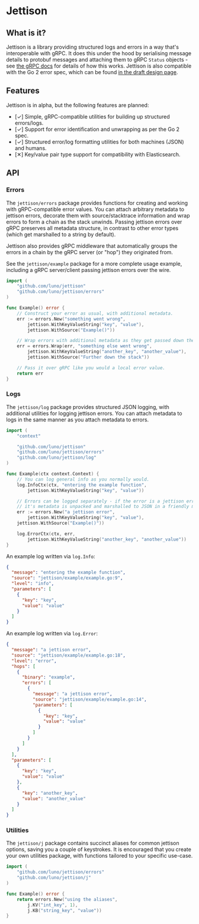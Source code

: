# Jettison

## What is it?
Jettison is a library providing structured logs and errors in a way that's
interoperable with gRPC. It does this under the hood by serialising message
details to protobuf messages and attaching them to gRPC `Status` objects - 
see [the gRPC docs](https://godoc.org/google.golang.org/grpc/status) for 
details of how this works. Jettison is also compatible with the Go 2 error
spec, which can be found [in the draft design page](https://go.googlesource.com/proposal/+/master/design/go2draft.md).

## Features
Jettison is in alpha, but the following features are planned:

* [✓] Simple, gRPC-compatible utilities for building up structured errors/logs.
* [✓] Support for error identification and unwrapping as per the Go 2 spec.
* [✓] Structured error/log formatting utilities for both machines (JSON) and 
  humans.
* [✕] Key/value pair type support for compatibility with Elasticsearch.

## API
### Errors
The `jettison/errors` package provides functions for creating and working with
gRPC-compatible error values. You can attach arbitrary metadata to jettison
errors, decorate them with source/stacktrace information and wrap errors to
form a chain as the stack unwinds. Passing jettison errors over gRPC preserves 
all metadata structure, in contrast to other error types (which get marshalled 
to a string by default).

Jettison also provides gRPC middleware that automatically groups the errors 
in a chain by the gRPC server (or "hop") they originated from.

See the `jettison/example` package for a more complete usage example, including
a gRPC server/client passing jettison errors over the wire.

```GO
import (
    "github.com/luno/jettison"
    "github.com/luno/jettison/errors"
)

func Example() error {
    // Construct your error as usual, with additional metadata.
    err := errors.New("something went wrong",
        jettison.WithKeyValueString("key", "value"),
        jettison.WithSource("Example()"))

    // Wrap errors with additional metadata as they get passed down the stack.
    err = errors.Wrap(err, "something else went wrong",
        jettison.WithKeyValueString("another_key", "another_value"),
        jettison.WithSource("Further down the stack"))

    // Pass it over gRPC like you would a local error value.
    return err 
}
```

### Logs
The `jettison/log` package provides structured JSON logging, with additional
utilities for logging jettison errors. You can attach metadata to logs in the
same manner as you attach metadata to errors.

```GO
import (
    "context"

    "github.com/luno/jettison"
    "github.com/luno/jettison/errors"
    "github.com/luno/jettison/log"
)

func Example(ctx context.Context) {
    // You can log general info as you normally would.
    log.InfoCtx(ctx, "entering the example function",
        jettison.WithKeyValueString("key", "value"))

    // Errors can be logged separately - if the error is a jettison error then
    // it's metadata is unpacked and marshalled to JSON in a friendly manner.
    err := errors.New("a jettison error",
        jettison.WithKeyValueString("key", "value"),
    jettison.WithSource("Example()"))

    log.ErrorCtx(ctx, err, 
        jettison.WithKeyValueString("another_key", "another_value"))
}
```

An example log written via `log.Info`:
```JSON
{
  "message": "entering the example function",
  "source": "jettison/example/example.go:9",
  "level": "info",
  "parameters": [
    {
      "key": "key",
      "value": "value"
    }
  ]
}
```

An example log written via `log.Error`:
```JSON
{
  "message": "a jettison error",
  "source": "jettison/example/example.go:18",
  "level": "error",
  "hops": [
    {
      "binary": "example",
      "errors": [
        {
          "message": "a jettison error",
          "source": "jettison/example/example.go:14",
          "parameters": [
            {
              "key": "key",
              "value": "value"
            }
          ]
        }
      ]
    }
  ],
  "parameters": [
    {
      "key": "key",
      "value": "value"
    },
    {
      "key": "another_key",
      "value": "another_value"
    }
  ]
}
```

### Utilities
The `jettison/j` package contains succinct aliases for common jettison options,
saving you a couple of keystrokes. It is encouraged that you create your own
utilities package, with functions tailored to your specific use-case.

```GO
import (
    "github.com/luno/jettison/errors"
    "github.com/luno/jettison/j"
)

func Example() error {
    return errors.New("using the aliases", 
        j.KV("int_key", 1),
        j.KB("string_key", "value"))
}
```
